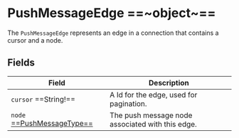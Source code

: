 # PushMessageEdge ==~object~==

The `PushMessageEdge` represents an edge in a connection that contains a cursor and a node.

## Fields

| Field                                                 | Description                                             |
|-------------------------------------------------------|---------------------------------------------------------|
| `cursor` ==String!==                                  | A Id for the edge, used for pagination.                 |
| `node` [==PushMessageType==](PushMessageType.md)      | The push message node associated with this edge.        |